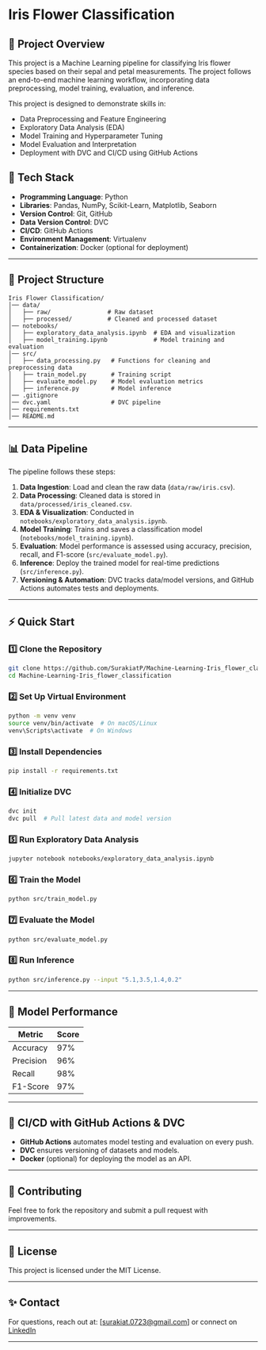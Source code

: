 # Iris Flower Classification

## 📌 Project Overview
This project is a Machine Learning pipeline for classifying Iris flower species based on their sepal and petal measurements. The project follows an end-to-end machine learning workflow, incorporating data preprocessing, model training, evaluation, and inference.

This project is designed to demonstrate skills in:
- Data Preprocessing and Feature Engineering
- Exploratory Data Analysis (EDA)
- Model Training and Hyperparameter Tuning
- Model Evaluation and Interpretation
- Deployment with DVC and CI/CD using GitHub Actions

## 🚀 Tech Stack
- **Programming Language**: Python
- **Libraries**: Pandas, NumPy, Scikit-Learn, Matplotlib, Seaborn
- **Version Control**: Git, GitHub
- **Data Version Control**: DVC
- **CI/CD**: GitHub Actions
- **Environment Management**: Virtualenv
- **Containerization**: Docker (optional for deployment)

---

## 📂 Project Structure
```
Iris Flower Classification/
│── data/
│   ├── raw/                # Raw dataset
│   ├── processed/          # Cleaned and processed dataset
│── notebooks/
│   ├── exploratory_data_analysis.ipynb  # EDA and visualization
│   ├── model_training.ipynb             # Model training and evaluation
│── src/
│   ├── data_processing.py   # Functions for cleaning and preprocessing data
│   ├── train_model.py       # Training script
│   ├── evaluate_model.py    # Model evaluation metrics
│   ├── inference.py         # Model inference
│── .gitignore
│── dvc.yaml                 # DVC pipeline
│── requirements.txt
│── README.md
```

---

## 📊 Data Pipeline
The pipeline follows these steps:
1. **Data Ingestion**: Load and clean the raw data (`data/raw/iris.csv`).
2. **Data Processing**: Cleaned data is stored in `data/processed/iris_cleaned.csv`.
3. **EDA & Visualization**: Conducted in `notebooks/exploratory_data_analysis.ipynb`.
4. **Model Training**: Trains and saves a classification model (`notebooks/model_training.ipynb`).
5. **Evaluation**: Model performance is assessed using accuracy, precision, recall, and F1-score (`src/evaluate_model.py`).
6. **Inference**: Deploy the trained model for real-time predictions (`src/inference.py`).
7. **Versioning & Automation**: DVC tracks data/model versions, and GitHub Actions automates tests and deployments.

---

## ⚡ Quick Start
### 1️⃣ **Clone the Repository**
```bash
git clone https://github.com/SurakiatP/Machine-Learning-Iris_flower_classification.git
cd Machine-Learning-Iris_flower_classification
```

### 2️⃣ **Set Up Virtual Environment**
```bash
python -m venv venv
source venv/bin/activate  # On macOS/Linux
venv\Scripts\activate  # On Windows
```

### 3️⃣ **Install Dependencies**
```bash
pip install -r requirements.txt
```

### 4️⃣ **Initialize DVC**
```bash
dvc init
dvc pull  # Pull latest data and model version
```

### 5️⃣ **Run Exploratory Data Analysis**
```bash
jupyter notebook notebooks/exploratory_data_analysis.ipynb
```

### 6️⃣ **Train the Model**
```bash
python src/train_model.py
```

### 7️⃣ **Evaluate the Model**
```bash
python src/evaluate_model.py
```

### 8️⃣ **Run Inference**
```bash
python src/inference.py --input "5.1,3.5,1.4,0.2"
```

---

## 🎯 Model Performance
| Metric  | Score |
|---------|-------|
| Accuracy | 97% |
| Precision | 96% |
| Recall | 98% |
| F1-Score | 97% |

---

## 🔧 CI/CD with GitHub Actions & DVC
- **GitHub Actions** automates model testing and evaluation on every push.
- **DVC** ensures versioning of datasets and models.
- **Docker** (optional) for deploying the model as an API.

---

## 🤝 Contributing
Feel free to fork the repository and submit a pull request with improvements.

---

## 📜 License
This project is licensed under the MIT License.

---

## ✨ Contact
For questions, reach out at: [surakiat.0723@gmail.com] or connect on [LinkedIn](https://www.linkedin.com/in/surakiat-kansa-ard-171942351/)

---

